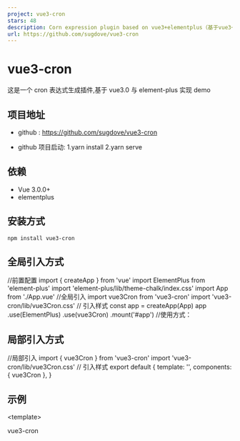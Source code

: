 ```yaml
---
project: vue3-cron
stars: 48
description: Corn expression plugin based on vue3+elementplus（基于vue3+elementplus的corn表达式插件）
url: https://github.com/sugdove/vue3-cron
---
```


vue3-cron
=========

这是一个 cron 表达式生成插件,基于 vue3.0 与 element-plus 实现 demo

项目地址
----

-   github : https://github.com/sugdove/vue3-cron
    
-   github 项目启动: 1.yarn install 2.yarn serve
    

依赖
--

-   Vue 3.0.0+
-   elementplus

安装方式
----

```
npm install vue3-cron
```

全局引入方式
------

//前置配置
import { createApp } from 'vue'
import ElementPlus from 'element-plus'
import 'element-plus/lib/theme-chalk/index.css'
import App from './App.vue'
//全局引入
import vue3Cron from 'vue3-cron'
import 'vue3-cron/lib/vue3Cron.css' // 引入样式
const app \= createApp(App)
app
  .use(ElementPlus)
  .use(vue3Cron)
  .mount('#app') //使用方式：<vue3Cron></vue3Cron>

局部引入方式
------

//局部引入
import { vue3Cron } from 'vue3-cron'
import 'vue3-cron/lib/vue3Cron.css' // 引入样式
export default {
  template: '<vue3Cron/>',
  components: { vue3Cron },
}

示例
--

<template\>
  <div class\="cron"\>
    <h1\>vue3-cron</h1\>
    <el-popover
      v-model:visible\="state.cronPopover"
      width\="700px"
      trigger\="manual"
    >
      <vue3Cron
        @change\="changeCron"
        @close\="togglePopover(false)"
        max-height\="400px"
        i18n\="cn"
      ></vue3Cron\>
      <template #reference\>
        <el-input
          @focus\="togglePopover(true)"
          v-model\="state.cron"
          placeholder\="\* \* \* \* \* ? \*"
        ></el-input\>
      </template\>
    </el-popover\>
  </div\>
</template\>

<script\>
import { reactive, defineComponent, watch } from 'vue'
export default defineComponent({
  setup() {
    const state \= reactive({
      cronPopover: false,
      cron: '',
    })
    const changeCron \= (val) \=> {
      if (typeof val !== 'string') return false
      state.cron \= val
    }
    const togglePopover \= (bol) \=> {
      state.cronPopover \= bol
    }
    return {
      state,
      changeCron,
      togglePopover,
    }
  },
})
</script\>

<style lang="scss" scoped>
.cron {
  width: 400px;
  margin: 0 auto;
  margin-top: 100px;
  h1 {
    font-size: 50px;
    text-align: center;
  }
}
</style\>

在示例中我使用了 es6(es2015)语法,你可能需要引入 babel-polyfill 才能正常运行,或者你也可以用 es5 的写法

参数
--

-   i18n
    
    -   参数 `{String} language` 目前仅支持`en|cn`
    
    国际化支持
    
-   max-height
    
    -   参数 `{String} height`
    
    设定 vue3-cron 的 max-height, 默认没有该属性
    

事件
--

-   change(cronText)
    
    -   参数：`{String} cronText` cron 表达式的值
    
    当 corn 表达式的值发生变化变化时触发
    
-   close()
    
    -   参数：无
    
    当点击 corn 表达式选择框取消按钮时触发
    

联系方式
----

邮箱 : 849809724@qq.com

欢迎大家关注我做的网站: http://www.githubs.cloud/

如果对您有帮助, 欢迎 star

有任何问题请发 Issues 或者邮箱联系我-.- 谢谢!
